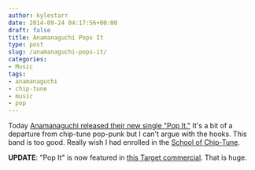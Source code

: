 ```yaml
---
author: kylestarr
date: 2014-09-24 04:17:56+00:00
draft: false
title: Anamanaguchi Pops It
type: post
slug: /anamanaguchi-pops-it/
categories:
- Music
tags:
- anamanaguchi
- chip-tune
- music
- pop
---
```


Today [Anamanaguchi released their new single "Pop It."](https://itunes.apple.com/us/album/pop-it-ep/id919777258) It's a bit of a departure from chip-tune pop-punk but I can't argue with the hooks. This band is too good. Really wish I had enrolled in the [School of Chip-Tune](https://www.kickstarter.com/projects/dreamhax/anamanaguchi-make-endless-fantasy-more-than-album).

**UPDATE**: "Pop It" is now featured in [this Target commercial](http://youtube.com/watch?v=v1AYDW4swqQ). That is huge.
